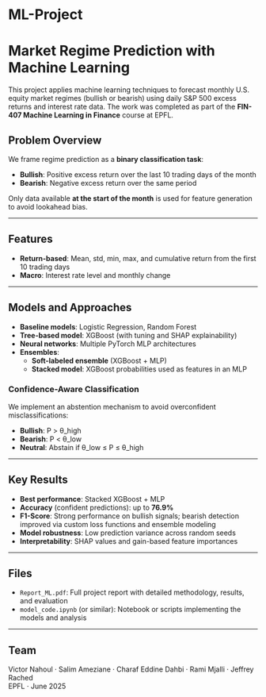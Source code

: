 # ML-Project
# Market Regime Prediction with Machine Learning

This project applies machine learning techniques to forecast monthly U.S. equity market regimes (bullish or bearish) using daily S&P 500 excess returns and interest rate data. The work was completed as part of the **FIN-407 Machine Learning in Finance** course at EPFL.

## Problem Overview

We frame regime prediction as a **binary classification task**:
- **Bullish**: Positive excess return over the last 10 trading days of the month
- **Bearish**: Negative excess return over the same period

Only data available **at the start of the month** is used for feature generation to avoid lookahead bias.

---

## Features

- **Return-based**: Mean, std, min, max, and cumulative return from the first 10 trading days
- **Macro**: Interest rate level and monthly change

---

## Models and Approaches

- **Baseline models**: Logistic Regression, Random Forest
- **Tree-based model**: XGBoost (with tuning and SHAP explainability)
- **Neural networks**: Multiple PyTorch MLP architectures
- **Ensembles**:
  - **Soft-labeled ensemble** (XGBoost + MLP)
  - **Stacked model**: XGBoost probabilities used as features in an MLP

### Confidence-Aware Classification
We implement an abstention mechanism to avoid overconfident misclassifications:
- **Bullish**: P > θ_high  
- **Bearish**: P < θ_low  
- **Neutral**: Abstain if θ_low ≤ P ≤ θ_high


---

## Key Results

- **Best performance**: Stacked XGBoost + MLP
- **Accuracy** (confident predictions): up to **76.9%**
- **F1-Score**: Strong performance on bullish signals; bearish detection improved via custom loss functions and ensemble modeling
- **Model robustness**: Low prediction variance across random seeds
- **Interpretability**: SHAP values and gain-based feature importances

---

## Files

- `Report_ML.pdf`: Full project report with detailed methodology, results, and evaluation
- `model_code.ipynb` (or similar): Notebook or scripts implementing the models and analysis

---

## Team

Victor Nahoul · Salim Ameziane · Charaf Eddine Dahbi · Rami Mjalli · Jeffrey Rached  
EPFL · June 2025
